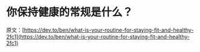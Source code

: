 # 你保持健康的常规是什么？

原文：[https://dev.to/ben/what-is-your-routine-for-staying-fit-and-healthy-2fc1](https://dev.to/ben/what-is-your-routine-for-staying-fit-and-healthy-2fc1)